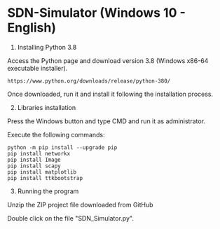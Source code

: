 # SDN-Simulator (Windows 10 - English)

1. Installing Python 3.8

Access the Python page and download version 3.8 (Windows x86-64 executable installer).

    https://www.python.org/downloads/release/python-380/
              
Once downloaded, run it and install it following the installation process.

2. Libraries installation

Press the Windows button and type CMD and run it as administrator.
    
Execute the following commands:
    
    python -m pip install --upgrade pip
    pip install networkx
    pip install Image
    pip install scapy
    pip install matplotlib
    pip install ttkbootstrap

3. Running the program

Unzip the ZIP project file downloaded from GitHub 
    
Double click on the file "SDN_Simulator.py".
